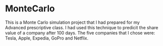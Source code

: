 # MonteCarlo

This is a Monte Carlo simulation project that I had prepared for my Advanced prescriptive class. I had used this technique to predicit the share value of a company after 100 days. The five companies that I chose were: Tesla, Apple, Expedia, GoPro and Netflix. 
